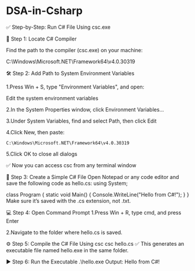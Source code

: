 # DSA-in-Csharp
✅ Step-by-Step: Run C# File Using csc.exe

🔧 Step 1: Locate C# Compiler

Find the path to the compiler (csc.exe) on your machine:
  
   C:\Windows\Microsoft.NET\Framework64\v4.0.30319
   
🛠️ Step 2: Add Path to System Environment Variables

1.Press Win + S, type "Environment Variables", and open:
  
  Edit the system environment variables

2.In the System Properties window, click Environment Variables...

3.Under System Variables, find and select Path, then click Edit

4.Click New, then paste:

    C:\Windows\Microsoft.NET\Framework64\v4.0.30319

5.Click OK to close all dialogs

✅ Now you can access csc from any terminal window

📄 Step 3: Create a Simple C# File
Open Notepad or any code editor and save the following code as hello.cs:
using System;

class Program
{
    static void Main()
    {
        Console.WriteLine("Hello from C#!");
    }
}
Make sure it’s saved with the .cs extension, not .txt.


💻 Step 4: Open Command Prompt
1.Press Win + R, type cmd, and press Enter

2.Navigate to the folder where hello.cs is saved.


⚙️ Step 5: Compile the C# File Using csc
    csc hello.cs
✅ This generates an executable file named hello.exe in the same folder.

▶️ Step 6: Run the Executable
   .\hello.exe
Output:
Hello from C#!
